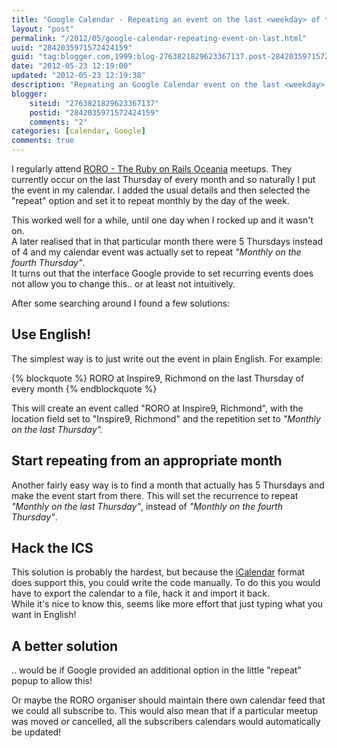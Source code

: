 ```yaml
---
title: "Google Calendar - Repeating an event on the last <weekday> of the month"
layout: "post"
permalink: "/2012/05/google-calendar-repeating-event-on-last.html"
uuid: "2842035971572424159"
guid: "tag:blogger.com,1999:blog-2763821829623367137.post-2842035971572424159"
date: "2012-05-23 12:19:00"
updated: "2012-05-23 12:19:38"
description: "Repeating an Google Calendar event on the last <weekday> of the month"
blogger:
    siteid: "2763821829623367137"
    postid: "2842035971572424159"
    comments: "2"
categories: [calendar, Google]
comments: true
---
```


I regularly attend [RORO - The Ruby on Rails Oceania](http://ruby.org.au/) meetups.
They currently occur on the last Thursday of every month and so naturally I put the event in my calendar. I added the usual details and then selected the "repeat" option and set it to repeat monthly by the day of the week.

This worked well for a while, until one day when I rocked up and it wasn't on.  
A later realised that in that particular month there were 5 Thursdays instead of 4 and my calendar event was actually set to repeat _"Monthly on the fourth Thursday"_.  
It turns out that the interface Google provide to set recurring events does not allow you to change this.. or at least not intuitively.

After some searching around I found a few solutions:


Use English!
------------

The simplest way is to just write out the event in plain English. For example:

{% blockquote %}
RORO at Inspire9, Richmond on the last Thursday of every month
{% endblockquote %}

This will create an event called "RORO at Inspire9, Richmond", with the location field set to "Inspire9, Richmond" and the repetition set to _"Monthly on the last Thursday"._


Start repeating from an appropriate month
-----------------------------------------

Another fairly easy way is to find a month that actually has 5 Thursdays and make the event start from there. This will set the recurrence to repeat _"Monthly on the last Thursday"_, instead of _"Monthly on the fourth Thursday"_.


Hack the ICS
------------

This solution is probably the hardest, but because the [iCalendar](http://en.wikipedia.org/wiki/ICalendar) format does support this, you could write the code manually. To do this you would have to export the calendar to a file, hack it and import it back.  
While it's nice to know this, seems like more effort that just typing what you want in English!


A better solution
-----------------

.. would be if Google provided an additional option in the little "repeat" popup to allow this!

Or maybe the RORO organiser should maintain there own calendar feed that we could all subscribe to. This would also mean that if a particular meetup was moved or cancelled, all the subscribers calendars would automatically be updated!
